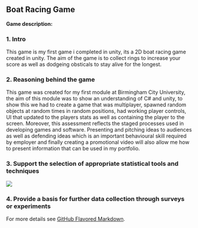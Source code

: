 ## Boat Racing Game 

**Game description:** 


### 1. Intro
This game is my first game i completed in unity, its a 2D boat racing game created in unity. The aim of the game is to collect rings to increase your score as well as dodgeing obsticals to stay alive for the longest.


### 2. Reasoning behind the game
This game was created for my first module at Birmingham City University, the aim of this module was to show an understanding of C# and unity, to show this we had to create a game that was multiplayer, spawned random objects at random times in random positions, had working player controls, UI that updated to the players stats as well as containing the player to the screen. Moreover, this assessment reflects the staged processes used in developing games and software. Presenting and pitching ideas to audiences as well as defending ideas which is an important behavioural skill required by employer and finally creating a promotional video will also allow me how to present information that can be used in my portfolio.  

### 3. Support the selection of appropriate statistical tools and techniques

<img src="images/dummy_thumbnail.jpg?raw=true"/>

### 4. Provide a basis for further data collection through surveys or experiments

For more details see [GitHub Flavored Markdown](https://guides.github.com/features/mastering-markdown/).

